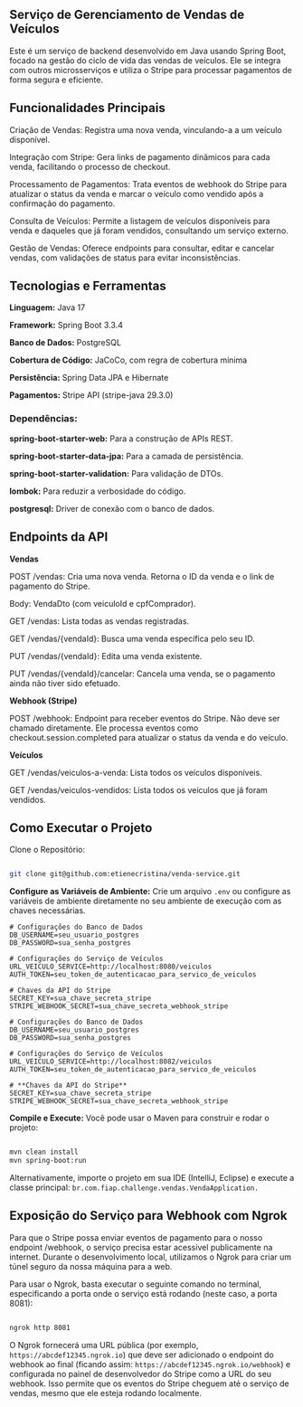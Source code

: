 ## Serviço de Gerenciamento de Vendas de Veículos
Este é um serviço de backend desenvolvido em Java usando Spring Boot, focado na gestão do ciclo de vida das vendas de veículos. Ele se integra com outros microsserviços e utiliza o Stripe para processar pagamentos de forma segura e eficiente.

## Funcionalidades Principais
Criação de Vendas: Registra uma nova venda, vinculando-a a um veículo disponível.

Integração com Stripe: Gera links de pagamento dinâmicos para cada venda, facilitando o processo de checkout.

Processamento de Pagamentos: Trata eventos de webhook do Stripe para atualizar o status da venda e marcar o veículo como vendido após a confirmação do pagamento.

Consulta de Veículos: Permite a listagem de veículos disponíveis para venda e daqueles que já foram vendidos, consultando um serviço externo.

Gestão de Vendas: Oferece endpoints para consultar, editar e cancelar vendas, com validações de status para evitar inconsistências.

## Tecnologias e Ferramentas
**Linguagem:** Java 17

**Framework:** Spring Boot 3.3.4

**Banco de Dados:** PostgreSQL

**Cobertura de Código:** JaCoCo, com regra de cobertura mínima

**Persistência:** Spring Data JPA e Hibernate

**Pagamentos:** Stripe API (stripe-java 29.3.0)

### Dependências:

**spring-boot-starter-web:** Para a construção de APIs REST.

**spring-boot-starter-data-jpa:** Para a camada de persistência.

**spring-boot-starter-validation:** Para validação de DTOs.

**lombok:** Para reduzir a verbosidade do código.

**postgresql:** Driver de conexão com o banco de dados.


## Endpoints da API

**Vendas**

POST /vendas: Cria uma nova venda. Retorna o ID da venda e o link de pagamento do Stripe.

Body: VendaDto (com veiculoId e cpfComprador).

GET /vendas: Lista todas as vendas registradas.

GET /vendas/{vendaId}: Busca uma venda específica pelo seu ID.

PUT /vendas/{vendaId}: Edita uma venda existente.

PUT /vendas/{vendaId}/cancelar: Cancela uma venda, se o pagamento ainda não tiver sido efetuado.

**Webhook (Stripe)**

POST /webhook: Endpoint para receber eventos do Stripe. Não deve ser chamado diretamente. Ele processa eventos como checkout.session.completed para atualizar o status da venda e do veículo.

**Veículos**

GET /vendas/veiculos-a-venda: Lista todos os veículos disponíveis.

GET /vendas/veiculos-vendidos: Lista todos os veículos que já foram vendidos.


## Como Executar o Projeto
Clone o Repositório:
``` Bash 

git clone git@github.com:etienecristina/venda-service.git
```

**Configure as Variáveis de Ambiente:**
Crie um arquivo ```.env``` ou configure as variáveis de ambiente diretamente no seu ambiente de execução com as chaves necessárias.

```
# Configurações do Banco de Dados
DB_USERNAME=seu_usuario_postgres
DB_PASSWORD=sua_senha_postgres

# Configurações do Serviço de Veículos
URL_VEICULO_SERVICE=http://localhost:8080/veiculos
AUTH_TOKEN=seu_token_de_autenticacao_para_servico_de_veiculos

# Chaves da API do Stripe
SECRET_KEY=sua_chave_secreta_stripe
STRIPE_WEBHOOK_SECRET=sua_chave_secreta_webhook_stripe

# Configurações do Banco de Dados
DB_USERNAME=seu_usuario_postgres
DB_PASSWORD=sua_senha_postgres

# Configurações do Serviço de Veículos
URL_VEICULO_SERVICE=http://localhost:8082/veiculos
AUTH_TOKEN=seu_token_de_autenticacao_para_servico_de_veiculos

# **Chaves da API do Stripe**
SECRET_KEY=sua_chave_secreta_stripe
STRIPE_WEBHOOK_SECRET=sua_chave_secreta_webhook_stripe
```

**Compile e Execute:**
Você pode usar o Maven para construir e rodar o projeto:
``` Bash

mvn clean install
mvn spring-boot:run
```

Alternativamente, importe o projeto em sua IDE (IntelliJ, Eclipse) e execute a classe principal: ```br.com.fiap.challenge.vendas.VendaApplication.```

## Exposição do Serviço para Webhook com Ngrok
Para que o Stripe possa enviar eventos de pagamento para o nosso endpoint /webhook, o serviço precisa estar acessível publicamente na internet. Durante o desenvolvimento local, utilizamos o Ngrok para criar um túnel seguro da nossa máquina para a web.

Para usar o Ngrok, basta executar o seguinte comando no terminal, especificando a porta onde o serviço está rodando (neste caso, a porta 8081):

```Bash

ngrok http 8081 
``` 
O Ngrok fornecerá uma URL pública (por exemplo, ```https://abcdef12345.ngrok.io```) que deve ser adicionado o endpoint do webhook ao final (ficando assim: ```https://abcdef12345.ngrok.io/webhook```) e 
configurada no painel de desenvolvedor do Stripe como a URL do seu webhook. Isso permite que os eventos do Stripe cheguem até o serviço de vendas, mesmo que ele esteja rodando localmente.